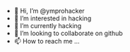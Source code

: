 - 👋 Hi, I’m @ymprohacker
- 👀 I’m interested in hacking
- 🌱 I’m currently hacking
- 💞️ I’m looking to collaborate on github
- 📫 How to reach me ...

<!---
ymprohacker/ymprohacker is a ✨ special ✨ repository because its `README.md` (this file) appears on your GitHub profile.
You can click the Preview link to take a look at your changes.
--->
